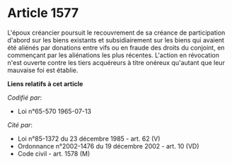 # Article 1577

L'époux créancier poursuit le recouvrement de sa créance de participation d'abord sur les biens existants et subsidiairement
sur les biens qui avaient été aliénés par donations entre vifs ou en fraude des droits du conjoint, en commençant par les
aliénations les plus récentes. L'action en révocation n'est ouverte contre les tiers acquéreurs à titre onéreux qu'autant que
leur mauvaise foi est établie.

**Liens relatifs à cet article**

_Codifié par_:

  - Loi n°65-570 1965-07-13

_Cité par_:

  - Loi n°85-1372 du 23 décembre 1985 - art. 62 (V)
  - Ordonnance n°2002-1476 du 19 décembre 2002 - art. 10 (VD)
  - Code civil - art. 1578 (M)
